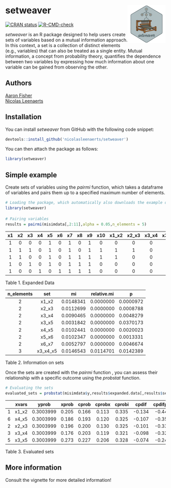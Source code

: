 
# setweaver <a href="https://github.com/nicolasleenaerts/setweaveroptions(buildtools.check = function(action) TRUE )"><img src="man/figures/logo.png" align="right" height="120" alt="setweaver website" /></a>

<!-- badges: start -->

[![CRAN
status](https://www.r-pkg.org/badges/version/setweaver)](https://CRAN.R-project.org/package=setweaver)
[![R-CMD-check](https://github.com/nicolasleenaerts/setweaver/actions/workflows/R-CMD-check.yaml/badge.svg)](https://github.com/nicolasleenaerts/setweaver/actions/workflows/R-CMD-check.yaml)
<!-- badges: end -->

*setweaver* is an R package designed to help users create sets of
variables based on a mutual information approach. In this context, a set
is a collection of distinct elements (e.g., variables) that can also be
treated as a single entity. Mutual information, a concept from
probability theory, quantifies the dependence between two variables by
expressing how much information about one variable can be gained from
observing the other.

## Authors

[Aaron Fisher](https://psychology.berkeley.edu/people/aaron-fisher)  
[Nicolas Leenaerts](https://nicolasleenaerts.github.io/)

## Installation

You can install *setweaver* from GitHub with the following code snippet:

``` r
devtools::install_github('nicolasleenaerts/setweaver')
```

You can then attach the package as follows:

``` r
library(setweaver)
```

## Simple example

Create sets of variables using the *pairmi* function, which takes a
dataframe of variables and pairs them up to a specified maximum number
of elements.

``` r
# Loading the package, which automatically also downloads the example data (misimdata)
library(setweaver) 

# Pairing variables
results = pairmi(misimdata[,2:11],alpha = 0.05,n_elements = 5)
```

| x1 | x2 | x3 | x4 | x5 | x6 | x7 | x8 | x9 | x10 | x1_x2 | x2_x3 | x3_x4 | x3_x5 | x4_x5 | x5_x6 | x6_x7 | x3_x4_x5 |
|:--:|:--:|:--:|:--:|:--:|:--:|:--:|:--:|:--:|:--:|:--:|:--:|:--:|:--:|:--:|:--:|:--:|:--:|
| 1 | 0 | 0 | 0 | 1 | 0 | 1 | 0 | 1 | 0 | 0 | 0 | 0 | 0 | 0 | 0 | 0 | 0 |
| 1 | 1 | 1 | 0 | 1 | 0 | 1 | 0 | 1 | 1 | 1 | 1 | 0 | 1 | 0 | 0 | 0 | 0 |
| 1 | 1 | 0 | 0 | 1 | 0 | 1 | 1 | 1 | 1 | 1 | 0 | 0 | 0 | 0 | 0 | 0 | 0 |
| 1 | 0 | 1 | 0 | 1 | 0 | 1 | 1 | 1 | 0 | 0 | 0 | 0 | 1 | 0 | 0 | 0 | 0 |
| 1 | 0 | 0 | 1 | 0 | 1 | 1 | 1 | 1 | 0 | 0 | 0 | 0 | 0 | 0 | 0 | 1 | 0 |

Table 1. Expanded Data

| n_elements |   set    |    mi     | relative.mi |     p     |
|:----------:|:--------:|:---------:|:-----------:|:---------:|
|     2      |  x1_x2   | 0.0148341 |  0.0000000  | 0.0000972 |
|     2      |  x2_x3   | 0.0112699 |  0.0000000  | 0.0008788 |
|     2      |  x3_x4   | 0.0090465 |  0.0000000  | 0.0048279 |
|     2      |  x3_x5   | 0.0031842 |  0.0000000  | 0.0370173 |
|     2      |  x4_x5   | 0.0102441 |  0.0000000  | 0.0020023 |
|     2      |  x5_x6   | 0.0102347 |  0.0000000  | 0.0013331 |
|     2      |  x6_x7   | 0.0052797 |  0.0000000  | 0.0046674 |
|     3      | x3_x4_x5 | 0.0146543 |  0.0114701  | 0.0142389 |

Table 2. Information on sets

Once the sets are created with the *pairmi* function , you can assess
their relationship with a specific outcome using the *probstat*
function.

``` r
# Evaluating the sets
evaluated_sets = probstat(misimdata$y,results$expanded.data[,results$sets$set],nfolds = 5)
```

|  | xvars | yprob | xprob | cprob | cprobx | cprobi | cpdif | cpdifper | xent | yent | ce | cedif | cedifper | OR | ORmarg | p | rmse |
|:---|:--:|:--:|:--:|:--:|:--:|:--:|:--:|:--:|:--:|:--:|:--:|:--:|:--:|:--:|:--:|:--:|:--:|
| 1 | x1_x2 | 0.3003999 | 0.205 | 0.166 | 0.113 | 0.335 | -0.134 | -0.447 | 0.731 | 0.882 | 0.864 | 0.018 | 0.020 | 0.394 | 0.464 | 0 | 0.00706 |
| 6 | x4_x5 | 0.3003999 | 0.186 | 0.193 | 0.120 | 0.325 | -0.107 | -0.358 | 0.694 | 0.882 | 0.872 | 0.010 | 0.011 | 0.496 | 0.556 | 0 | 0.00706 |
| 2 | x2_x3 | 0.3003999 | 0.196 | 0.200 | 0.130 | 0.325 | -0.101 | -0.336 | 0.715 | 0.882 | 0.873 | 0.009 | 0.010 | 0.520 | 0.582 | 0 | 0.00706 |
| 3 | x3_x4 | 0.3003999 | 0.176 | 0.203 | 0.119 | 0.321 | -0.098 | -0.325 | 0.670 | 0.882 | 0.874 | 0.007 | 0.008 | 0.538 | 0.592 | 0 | 0.00706 |
| 5 | x3_x5 | 0.3003999 | 0.273 | 0.227 | 0.206 | 0.328 | -0.074 | -0.245 | 0.846 | 0.882 | 0.874 | 0.007 | 0.008 | 0.602 | 0.684 | 0 | 0.00706 |

Table 3. Evaluated sets

## More information

Consult the vignette for more detailed information!
